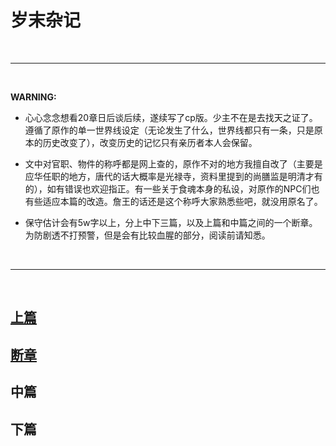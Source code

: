 # 岁末杂记


<br>

***

<br>

**WARNING:**

* 心心念念想看20章日后谈后续，遂续写了cp版。少主不在是去找天之证了。遵循了原作的单一世界线设定（无论发生了什么，世界线都只有一条，只是原本的历史改变了），改变历史的记忆只有亲历者本人会保留。

* 文中对官职、物件的称呼都是网上查的，原作不对的地方我擅自改了（主要是应华任职的地方，唐代的话大概率是光禄寺，资料里提到的尚膳监是明清才有的），如有错误也欢迎指正。有一些关于食魂本身的私设，对原作的NPC们也有些适应本篇的改造。詹王的话还是这个称呼大家熟悉些吧，就没用原名了。

* 保守估计会有5w字以上，分上中下三篇，以及上篇和中篇之间的一个断章。为防剧透不打预警，但是会有比较血腥的部分，阅读前请知悉。

<br>


***

<br>

## [上篇](https://liangzhixiaotutu.github.io/chapter_4.1.1.1.html "Title")

## [断章](https://liangzhixiaotutu.github.io/chapter_4.1.1.2.html "Title")

## 中篇

## 下篇
